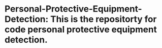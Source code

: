 # Personal-Protective-Equipment-Detection: This is the repositorty for code personal protective equipment detection.
